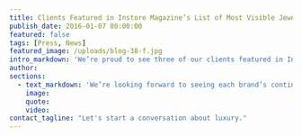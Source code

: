 ```yaml
---
title: Clients Featured in Instore Magazine’s List of Most Visible Jewelry Brands
publish_date: 2016-01-07 00:00:00
featured: false
tags: [Press, News]
featured_image: /uploads/blog-38-f.jpg
intro_markdown: 'We’re proud to see three of our clients featured in Instore Magazine’s list of "The 150 Most Visible Jewelry Brands In America". Effy, Assael and Kimberly McDonald were each featured for their brand building and visibility efforts in 2015.​'
author:
sections:
  - text_markdown: 'We’re looking forward to seeing each brand’s continued success as we begin 2016, as well as sharing new work to come!​'
    image:
    quote:
    video:
contact_tagline: "Let's start a conversation about luxury."
---
```



